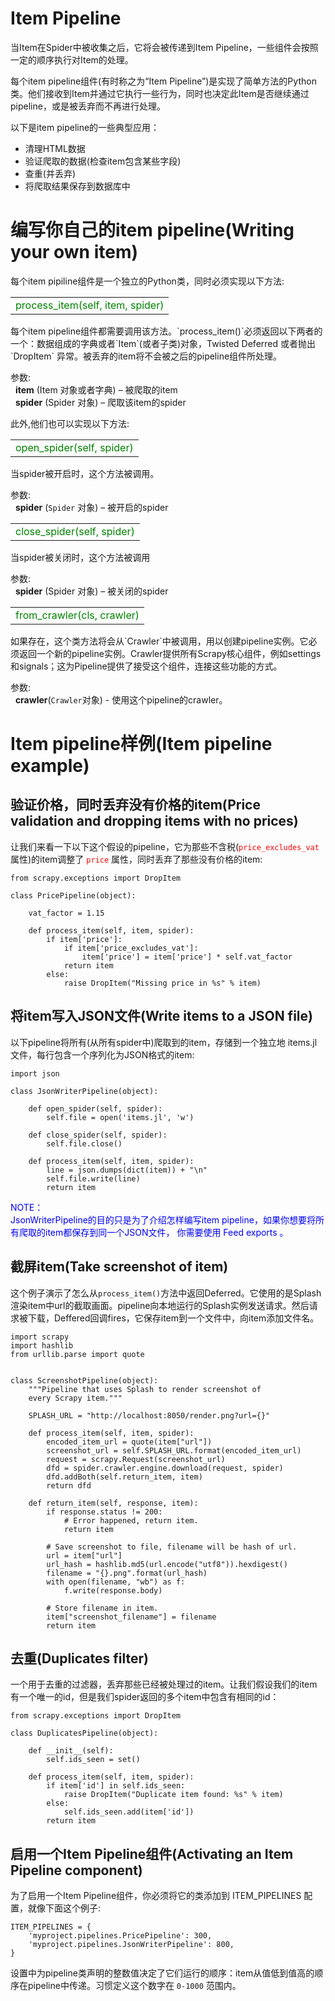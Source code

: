 # Item Pipeline #

当Item在Spider中被收集之后，它将会被传递到Item Pipeline，一些组件会按照一定的顺序执行对Item的处理。

每个item pipeline组件(有时称之为“Item Pipeline”)是实现了简单方法的Python类。他们接收到Item并通过它执行一些行为，同时也决定此Item是否继续通过pipeline，或是被丢弃而不再进行处理。

以下是item pipeline的一些典型应用：
 
  - 清理HTML数据
  - 验证爬取的数据(检查item包含某些字段)
  - 查重(并丢弃)
  - 将爬取结果保存到数据库中

# 编写你自己的item pipeline(Writing your own item) #

每个item pipiline组件是一个独立的Python类，同时必须实现以下方法:

<table>
<tr>
<td>
<font color=green>process_item(self, item, spider)</font>
</td>
</tr>
</table>
每个item pipeline组件都需要调用该方法。`process_item()`必须返回以下两者的一个：数据组成的字典或者`Item`(或者子类)对象，Twisted Deferred 或者抛出 `DropItem` 异常。被丢弃的item将不会被之后的pipeline组件所处理。

参数:	</br>
&nbsp;&nbsp;**item** (Item 对象或者字典) – 被爬取的item</br>
&nbsp;&nbsp;**spider** (Spider 对象) – 爬取该item的spider

此外,他们也可以实现以下方法:

<table>
<tr>
<td>
<font color=green>open_spider(self, spider)</font>
</td>
</tr>
</table>

当spider被开启时，这个方法被调用。

参数:	</br>
&nbsp;&nbsp;**spider** (`Spider` 对象) – 被开启的spider

<table>
<tr>
<td>
<font color=green>close_spider(self, spider)</font>
</td>
</tr>
</table>
当spider被关闭时，这个方法被调用

参数:	</br>&nbsp;&nbsp;**spider** (Spider 对象) – 被关闭的spider

<table>
<tr>
<td>
<font color=green>from_crawler(cls, crawler)</font>
</td>
</tr>
</table>
如果存在，这个类方法将会从`Crawler`中被调用，用以创建pipeline实例。它必须返回一个新的pipeline实例。Crawler提供所有Scrapy核心组件，例如settings和signals；这为Pipeline提供了接受这个组件，连接这些功能的方式。

参数:</br>
&nbsp;&nbsp;**crawler**(`Crawler`对象) - 使用这个pipeline的crawler。

# Item pipeline样例(Item pipeline example) #

## 验证价格，同时丢弃没有价格的item(Price validation and dropping items with no prices) ##

让我们来看一下以下这个假设的pipeline，它为那些不含税(<font color=red>`price_excludes_vat`</font> 属性)的item调整了 <font color=red>`price`</font> 属性，同时丢弃了那些没有价格的item:

	from scrapy.exceptions import DropItem
	
	class PricePipeline(object):
	
	    vat_factor = 1.15
	
	    def process_item(self, item, spider):
	        if item['price']:
	            if item['price_excludes_vat']:
	                item['price'] = item['price'] * self.vat_factor
	            return item
	        else:
	            raise DropItem("Missing price in %s" % item)

## 将item写入JSON文件(Write items to a JSON file) ##

以下pipeline将所有(从所有spider中)爬取到的item，存储到一个独立地 items.jl 文件，每行包含一个序列化为JSON格式的item:

	import json
	
	class JsonWriterPipeline(object):
	
	    def open_spider(self, spider):
	        self.file = open('items.jl', 'w')
	
	    def close_spider(self, spider):
	        self.file.close()
	
	    def process_item(self, item, spider):
	        line = json.dumps(dict(item)) + "\n"
	        self.file.write(line)
	        return item

<font color=#0000ff>
NOTE：</br>
JsonWriterPipeline的目的只是为了介绍怎样编写item pipeline，如果你想要将所有爬取的item都保存到同一个JSON文件， 你需要使用 Feed exports 。
</font>

## 截屏item(Take screenshot of item) ##

这个例子演示了怎么从`process_item()`方法中返回Deferred。它使用的是Splash渲染item中url的截取画面。pipeline向本地运行的Splash实例发送请求。然后请求被下载，Deffered回调fires，它保存item到一个文件中，向item添加文件名。

	import scrapy
	import hashlib
	from urllib.parse import quote
	
	
	class ScreenshotPipeline(object):
	    """Pipeline that uses Splash to render screenshot of
	    every Scrapy item."""
	
	    SPLASH_URL = "http://localhost:8050/render.png?url={}"
	
	    def process_item(self, item, spider):
	        encoded_item_url = quote(item["url"])
	        screenshot_url = self.SPLASH_URL.format(encoded_item_url)
	        request = scrapy.Request(screenshot_url)
	        dfd = spider.crawler.engine.download(request, spider)
	        dfd.addBoth(self.return_item, item)
	        return dfd
	
	    def return_item(self, response, item):
	        if response.status != 200:
	            # Error happened, return item.
	            return item
	
	        # Save screenshot to file, filename will be hash of url.
	        url = item["url"]
	        url_hash = hashlib.md5(url.encode("utf8")).hexdigest()
	        filename = "{}.png".format(url_hash)
	        with open(filename, "wb") as f:
	            f.write(response.body)
	
	        # Store filename in item.
	        item["screenshot_filename"] = filename
	        return item

## 去重(Duplicates filter) ##

一个用于去重的过滤器，丢弃那些已经被处理过的item。让我们假设我们的item有一个唯一的id，但是我们spider返回的多个item中包含有相同的id：

	from scrapy.exceptions import DropItem
	
	class DuplicatesPipeline(object):
	
	    def __init__(self):
	        self.ids_seen = set()
	
	    def process_item(self, item, spider):
	        if item['id'] in self.ids_seen:
	            raise DropItem("Duplicate item found: %s" % item)
	        else:
	            self.ids_seen.add(item['id'])
            return item

## 启用一个Item Pipeline组件(Activating an Item Pipeline component) ##

为了启用一个Item Pipeline组件，你必须将它的类添加到 ITEM_PIPELINES 配置，就像下面这个例子:

	ITEM_PIPELINES = {
	    'myproject.pipelines.PricePipeline': 300,
	    'myproject.pipelines.JsonWriterPipeline': 800,
	}

设置中为pipeline类声明的整数值决定了它们运行的顺序：item从值低到值高的顺序在pipeline中传递。习惯定义这个数字在 `0-1000` 范围内。
